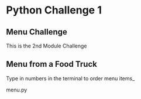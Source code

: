 # Python Challenge 1
## Menu Challenge
This is the 2nd Module Challenge
## Menu from a Food Truck
Type in numbers in the terminal to order menu items_

menu.py



